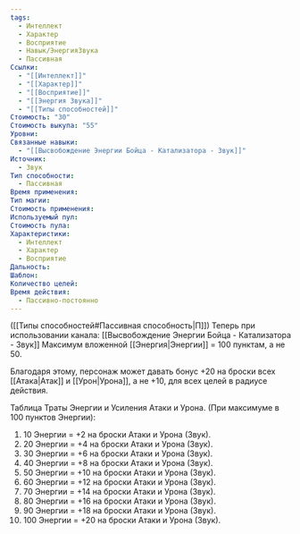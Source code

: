 ```yaml
---
tags:
  - Интеллект
  - Характер
  - Восприятие
  - Навык/ЭнергияЗвука
  - Пассивная
Ссылки:
  - "[[Интеллект]]"
  - "[[Характер]]"
  - "[[Восприятие]]"
  - "[[Энергия Звука]]"
  - "[[Типы способностей]]"
Стоимость: "30"
Стоимость выкупа: "55"
Уровни: 
Связанные навыки:
  - "[[Высвобождение Энергии Бойца - Катализатора - Звук]]"
Источник:
  - Звук
Тип способности:
  - Пассивная
Время применения: 
Тип магии: 
Стоимость применения: 
Используемый пул: 
Стоимость пула: 
Характеристики:
  - Интеллект
  - Характер
  - Восприятие
Дальность: 
Шаблон: 
Количество целей: 
Время действия:
  - Пассивно-постоянно
---
```

([[Типы способностей#Пассивная способность|П]]) Теперь при использовании канала: [[Высвобождение Энергии Бойца - Катализатора - Звук]] Максимум вложенной [[Энергия|Энергии]] = 100 пунктам, а не 50.

Благодаря этому, персонаж может давать бонус +20 на броски всех [[Атака|Атак]] и [[Урон|Урона]], а не +10, для всех целей в радиусе действия. 

Таблица Траты Энергии и Усиления Атаки и Урона.
(При максимуме в 100 пунктов Энергии):

1. 10 Энергии = +2 на броски Атаки и Урона (Звук).
2. 20 Энергии = +4 на броски Атаки и Урона (Звук).
3. 30 Энергии = +6 на броски Атаки и Урона (Звук).
4. 40 Энергии = +8 на броски Атаки и Урона (Звук).
5. 50 Энергии = +10 на броски Атаки и Урона (Звук).
6. 60 Энергии = +12 на броски Атаки и Урона (Звук).
7. 70 Энергии = +14 на броски Атаки и Урона (Звук).
8. 80 Энергии = +16 на броски Атаки и Урона (Звук).
9. 90 Энергии = +18 на броски Атаки и Урона (Звук).
10. 100 Энергии = +20 на броски Атаки и Урона (Звук).